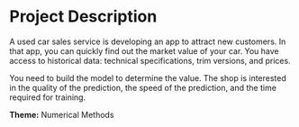 # Project Description

A used car sales service is developing an app to attract new customers. In that app, you can quickly find out the market value of your car. You have access to historical data: technical specifications, trim versions, and prices. 

You need to build the model to determine the value. The shop is interested in the quality of the prediction, the speed of the prediction, and the time required for training.

**Theme:** Numerical Methods